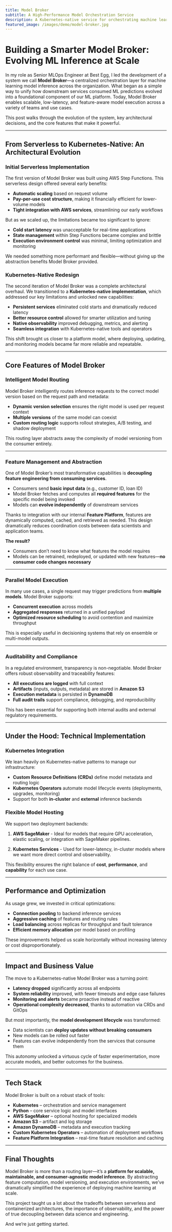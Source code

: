 ```yaml
---
title: Model Broker
subtitle: A High-Performance Model Orchestration Service
description: A Kubernetes-native service for orchestrating machine learning model inference at scale, built during my time as Senior MLOps Engineer at Best Egg.
featured_image: /images/demo/model-broker.jpg
---
```


# Building a Smarter Model Broker: Evolving ML Inference at Scale

In my role as Senior MLOps Engineer at Best Egg, I led the development of a system we call **Model Broker**—a centralized orchestration layer for machine learning model inference across the organization. What began as a simple way to unify how downstream services consumed ML predictions evolved into a foundational component of our ML platform. Today, Model Broker enables scalable, low-latency, and feature-aware model execution across a variety of teams and use cases.

This post walks through the evolution of the system, key architectural decisions, and the core features that make it powerful.

---

## From Serverless to Kubernetes-Native: An Architectural Evolution

### Initial Serverless Implementation

The first version of Model Broker was built using AWS Step Functions. This serverless design offered several early benefits:

- **Automatic scaling** based on request volume  
- **Pay-per-use cost structure**, making it financially efficient for lower-volume models  
- **Tight integration with AWS services**, streamlining our early workflows  

But as we scaled up, the limitations became too significant to ignore:

- **Cold start latency** was unacceptable for real-time applications  
- **State management** within Step Functions became complex and brittle  
- **Execution environment control** was minimal, limiting optimization and monitoring  

We needed something more performant and flexible—without giving up the abstraction benefits Model Broker provided.

### Kubernetes-Native Redesign

The second iteration of Model Broker was a complete architectural overhaul. We transitioned to a **Kubernetes-native implementation**, which addressed our key limitations and unlocked new capabilities:

- **Persistent services** eliminated cold starts and dramatically reduced latency  
- **Better resource control** allowed for smarter utilization and tuning  
- **Native observability** improved debugging, metrics, and alerting  
- **Seamless integration** with Kubernetes-native tools and operators  

This shift brought us closer to a platform model, where deploying, updating, and monitoring models became far more reliable and repeatable.

---

## Core Features of Model Broker

### Intelligent Model Routing

Model Broker intelligently routes inference requests to the correct model version based on the request path and metadata:

- **Dynamic version selection** ensures the right model is used per request context  
- **Multiple versions** of the same model can coexist  
- **Custom routing logic** supports rollout strategies, A/B testing, and shadow deployment  

This routing layer abstracts away the complexity of model versioning from the consumer entirely.

---

### Feature Management and Abstraction

One of Model Broker’s most transformative capabilities is **decoupling feature engineering from consuming services**.

- Consumers send **basic input data** (e.g., customer ID, loan ID)  
- Model Broker fetches and computes all **required features** for the specific model being invoked  
- Models can **evolve independently** of downstream services  

Thanks to integration with our internal **Feature Platform**, features are dynamically computed, cached, and retrieved as needed. This design dramatically reduces coordination costs between data scientists and application teams.

**The result?**

- Consumers don’t need to know what features the model requires  
- Models can be retrained, redeployed, or updated with new features—**no consumer code changes necessary**  

---

### Parallel Model Execution

In many use cases, a single request may trigger predictions from **multiple models**. Model Broker supports:

- **Concurrent execution** across models  
- **Aggregated responses** returned in a unified payload  
- **Optimized resource scheduling** to avoid contention and maximize throughput  

This is especially useful in decisioning systems that rely on ensemble or multi-model outputs.

---

### Auditability and Compliance

In a regulated environment, transparency is non-negotiable. Model Broker offers robust observability and traceability features:

- **All executions are logged** with full context  
- **Artifacts** (inputs, outputs, metadata) are stored in **Amazon S3**  
- **Execution metadata** is persisted in **DynamoDB**  
- **Full audit trails** support compliance, debugging, and reproducibility  

This has been essential for supporting both internal audits and external regulatory requirements.

---

## Under the Hood: Technical Implementation

### Kubernetes Integration

We lean heavily on Kubernetes-native patterns to manage our infrastructure:

- **Custom Resource Definitions (CRDs)** define model metadata and routing logic  
- **Kubernetes Operators** automate model lifecycle events (deployments, upgrades, monitoring)  
- Support for both **in-cluster** and **external** inference backends  

### Flexible Model Hosting

We support two deployment backends:

1. **AWS SageMaker** - Ideal for models that require GPU acceleration, elastic scaling, or integration with SageMaker pipelines.

2. **Kubernetes Services** - Used for lower-latency, in-cluster models where we want more direct control and observability.

This flexibility ensures the right balance of **cost**, **performance**, and **capability** for each use case.

---

## Performance and Optimization

As usage grew, we invested in critical optimizations:

- **Connection pooling** to backend inference services  
- **Aggressive caching** of features and routing rules  
- **Load balancing** across replicas for throughput and fault tolerance  
- **Efficient memory allocation** per model based on profiling  

These improvements helped us scale horizontally without increasing latency or cost disproportionately.

---

## Impact and Business Value

The move to a Kubernetes-native Model Broker was a turning point:

- **Latency dropped** significantly across all endpoints  
- **System reliability** improved, with fewer timeouts and edge case failures  
- **Monitoring and alerts** became proactive instead of reactive  
- **Operational complexity decreased**, thanks to automation via CRDs and GitOps  

But most importantly, the **model development lifecycle** was transformed:

- Data scientists can **deploy updates without breaking consumers**  
- New models can be rolled out faster  
- Features can evolve independently from the services that consume them  

This autonomy unlocked a virtuous cycle of faster experimentation, more accurate models, and better outcomes for the business.

---

## Tech Stack

Model Broker is built on a robust stack of tools:

- **Kubernetes** – orchestration and service management  
- **Python** – core service logic and model interfaces  
- **AWS SageMaker** – optional hosting for specialized models  
- **Amazon S3** – artifact and log storage  
- **Amazon DynamoDB** – metadata and execution tracking  
- **Custom Kubernetes Operators** – automation of deployment workflows  
- **Feature Platform Integration** – real-time feature resolution and caching  

---

## Final Thoughts

Model Broker is more than a routing layer—it’s a **platform for scalable, maintainable, and consumer-agnostic model inference**. By abstracting feature computation, model versioning, and execution environments, we’ve dramatically simplified the experience of deploying machine learning at scale.

This project taught us a lot about the tradeoffs between serverless and containerized architectures, the importance of observability, and the power of true decoupling between data science and engineering.

And we’re just getting started.
